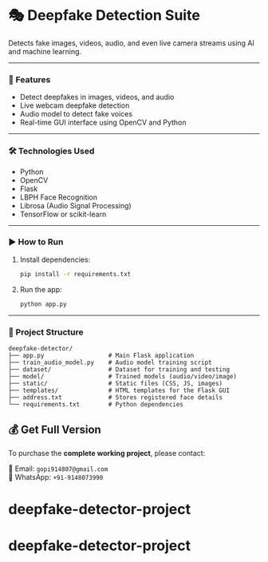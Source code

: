 # 🎭 Deepfake Detection Suite

Detects fake images, videos, audio, and even live camera streams using AI and machine learning.

---

### 🚀 Features

- Detect deepfakes in images, videos, and audio
- Live webcam deepfake detection
- Audio model to detect fake voices
- Real-time GUI interface using OpenCV and Python

---

### 🛠️ Technologies Used

- Python
- OpenCV
- Flask
- LBPH Face Recognition
- Librosa (Audio Signal Processing)
- TensorFlow or scikit-learn

---

### ▶️ How to Run

1. Install dependencies:
   ```bash
   pip install -r requirements.txt
   ```

2. Run the app:
   ```bash
   python app.py
   ```

---

### 📁 Project Structure

```
deepfake-detector/
├── app.py                  # Main Flask application
├── train_audio_model.py    # Audio model training script
├── dataset/                # Dataset for training and testing
├── model/                  # Trained models (audio/video/image)
├── static/                 # Static files (CSS, JS, images)
├── templates/              # HTML templates for the Flask GUI
├── address.txt             # Stores registered face details
└── requirements.txt        # Python dependencies
```



## 💰 Get Full Version

To purchase the **complete working project**, please contact:

📧 Email: `gopi914807@gmail.com`  
📱 WhatsApp: `+91-9148073990`  

# deepfake-detector-project
# deepfake-detector-project
